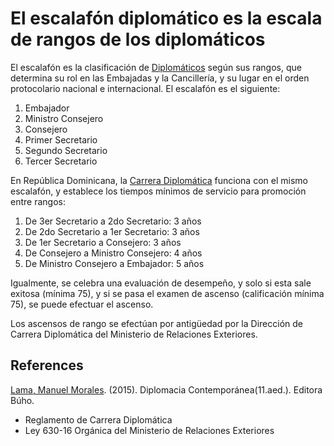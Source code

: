 # El escalafón diplomático es la escala de rangos de los diplomáticos
El escalafón es la clasificación de [Diplomáticos](Diplomatic%20Agents) según sus rangos, que determina su rol en las Embajadas y la Cancillería, y su lugar en el orden protocolario nacional e internacional. El escalafón es el siguiente:

1. Embajador
2. Ministro Consejero
3. Consejero
4. Primer Secretario
5. Segundo Secretario
6. Tercer Secretario

En República Dominicana, la [Carrera Diplomática](Carrera%20Diplomática.md) funciona con el mismo escalafón, y establece los tiempos mínimos de servicio para promoción entre rangos:
1. De 3er Secretario a 2do Secretario: 3 años
2. De 2do Secretario a 1er Secretario: 3 años
3. De 1er Secretario a Consejero: 3 años
4. De Consejero a Ministro Consejero: 4 años
5. De Ministro Consejero a Embajador: 5 años

Igualmente, se celebra una evaluación de desempeño, y solo si esta sale exitosa (mínima 75), y si se pasa el examen de ascenso (calificación mínima 75), se puede efectuar el ascenso. 

Los ascensos de rango se efectúan por antigüedad por la Dirección de Carrera Diplomática del Ministerio de Relaciones Exteriores.

## References
[Lama, Manuel Morales](Manuel%20Morales%20Lama). (2015). Diplomacia Contemporánea(11.aed.). Editora Búho.
* Reglamento de Carrera Diplomática
* Ley 630-16 Orgánica del Ministerio de Relaciones Exteriores
